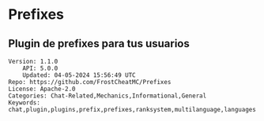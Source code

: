 # Prefixes
## Plugin de prefixes para tus usuarios
```properties
Version: 1.1.0
    API: 5.0.0
    Updated: 04-05-2024 15:56:49 UTC
Repo: https://github.com/FrostCheatMC/Prefixes
License: Apache-2.0
Categories: Chat-Related,Mechanics,Informational,General
Keywords: chat,plugin,plugins,prefix,prefixes,ranksystem,multilanguage,languages
```